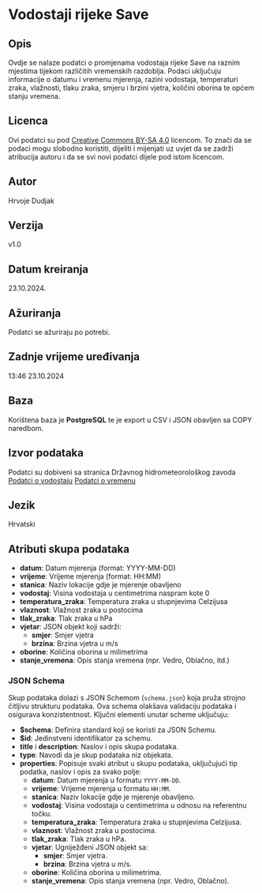 # Vodostaji rijeke Save

## Opis
Ovdje se nalaze podatci o promjenama vodostaja rijeke Save na raznim mjestima tijekom različitih vremenskih razdoblja. Podaci uključuju informacije o datumu i vremenu mjerenja, razini vodostaja, temperaturi zraka, vlažnosti, tlaku zraka, smjeru i brzini vjetra, količini oborina te općem stanju vremena.

## Licenca
Ovi podatci su pod [Creative Commons BY-SA 4.0](https://creativecommons.org/licenses/by-sa/4.0/) licencom. To znači da se podaci mogu slobodno koristiti, dijeliti i mijenjati uz uvjet da se zadrži atribucija autoru i da se svi novi podatci dijele pod istom licencom.

## Autor
Hrvoje Dudjak

## Verzija
v1.0

## Datum kreiranja
23.10.2024.

## Ažuriranja
Podatci se ažuriraju po potrebi.

## Zadnje vrijeme uređivanja
13:46 23.10.2024

## Baza
Korištena baza je **PostgreSQL** te je export u CSV i JSON obavljen sa COPY naredbom.

## Izvor podataka
Podatci su dobiveni sa stranica Državnog hidrometeorološkog zavoda
[Podatci o vodostaju](https://meteo.hr/podaci.php?section=podaci_hidro&param=vodostaj)
[Podatci o vremenu](https://meteo.hr/podaci.php?section=podaci_vrijeme&param=hrvatska1_n&sat=11)

## Jezik
Hrvatski

## Atributi skupa podataka
- **datum**: Datum mjerenja (format: YYYY-MM-DD)
- **vrijeme**: Vrijeme mjerenja (format: HH:MM)
- **stanica**: Naziv lokacije gdje je mjerenje obavljeno
- **vodostaj**: Visina vodostaja u centimetrima naspram kote 0
- **temperatura_zraka**: Temperatura zraka u stupnjevima Celzijusa
- **vlaznost**: Vlažnost zraka u postocima
- **tlak_zraka**: Tlak zraka u hPa
- **vjetar**: JSON objekt koji sadrži:
  - **smjer**: Smjer vjetra
  - **brzina**: Brzina vjetra u m/s
- **oborine**: Količina oborina u milimetrima
- **stanje_vremena**: Opis stanja vremena (npr. Vedro, Oblačno, itd.)

### JSON Schema

Skup podataka dolazi s JSON Schemom (`schema.json`) koja pruža strojno čitljivu strukturu podataka. Ova schema olakšava validaciju podataka i osigurava konzistentnost. Ključni elementi unutar scheme uključuju:

- **$schema**: Definira standard koji se koristi za JSON Schemu.
- **$id**: Jedinstveni identifikator za schemu.
- **title** i **description**: Naslov i opis skupa podataka.
- **type**: Navodi da je skup podataka niz objekata.
- **properties**: Popisuje svaki atribut u skupu podataka, uključujući tip podatka, naslov i opis za svako polje:
  - **datum**: Datum mjerenja u formatu `YYYY-MM-DD`.
  - **vrijeme**: Vrijeme mjerenja u formatu `HH:MM`.
  - **stanica**: Naziv lokacije gdje je mjerenje obavljeno.
  - **vodostaj**: Visina vodostaja u centimetrima u odnosu na referentnu točku.
  - **temperatura_zraka**: Temperatura zraka u stupnjevima Celzijusa.
  - **vlaznost**: Vlažnost zraka u postocima.
  - **tlak_zraka**: Tlak zraka u hPa.
  - **vjetar**: Ugniježđeni JSON objekt sa:
    - **smjer**: Smjer vjetra.
    - **brzina**: Brzina vjetra u m/s.
  - **oborine**: Količina oborina u milimetrima.
  - **stanje_vremena**: Opis stanja vremena (npr. Vedro, Oblačno).

